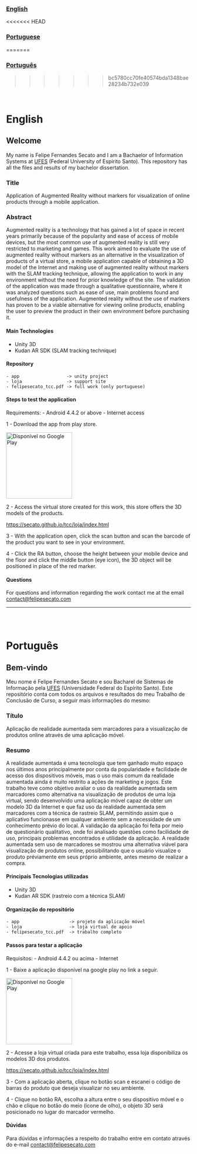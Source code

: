### [English](#english)
<<<<<<< HEAD
### [Portuguese](#português)
=======
### [Português](#português)
>>>>>>> bc5780cc70fe40574bda1348bae28234b732e039

<br />

# English
## Welcome
My name is Felipe Fernandes Secato and I am a Bachaelor of Information Systems at [UFES](http://www.ufes.br/) (Federal University of Espírito Santo).
This repository has all the files and results of my bachelor dissertation.

### Title
Application of Augmented Reality without markers for visualization of online products through a mobile application.

### Abstract
Augmented reality is a technology that has gained a lot of space in recent years primarily because of the popularity and ease of access of mobile devices, but the most common use of augmented reality is still very restricted to marketing and games. This work aimed to evaluate the use of augmented reality without markers as an alternative in the visualization of products of a virtual store, a mobile application capable of obtaining a 3D model of the Internet and making use of augmented reality without markers with the SLAM tracking technique, allowing the application to work in any environment without the need for prior knowledge of the site. The validation of the application was made through a qualitative questionnaire, where it was analyzed questions such as ease of use, main problems found and usefulness of the application. Augmented reality without the use of markers has proven to be a viable alternative for viewing online products, enabling the user to preview the product in their own environment before purchasing it.

#### Main Technologies
 - Unity 3D
 - Kudan AR SDK (SLAM tracking technique)

#### Repository
    - app                  -> unity project
    - loja                 -> support site
    - felipesecato_tcc.pdf -> full work (only portuguese)

#### Steps to test the application
Requirements:
    -   Android 4.4.2 or above
    -   Internet access

1 - Download the app from play store.

<a href='https://play.google.com/store/apps/details?id=com.Secato.ArView&pcampaignid=MKT-Other-global-all-co-prtnr-py-PartBadge-Mar2515-1'><img width=180px alt='Disponível no Google Play' src='https://play.google.com/intl/en_us/badges/images/generic/pt-br_badge_web_generic.png'/></a>

2 - Access the virtual store created for this work, this store offers the 3D models of the products.

https://secato.github.io/tcc/loja/index.html

3 - With the application open, click the scan button and scan the barcode of the product you want to see in your environment.

4 - Click the RA button, choose the height between your mobile device and the floor and click the middle button (eye icon), the 3D object will be positioned in place of the red marker.  

#### Questions
For questions and information regarding the work contact me at the email contact@felipesecato.com
___

<br />
<br />


# Português
## Bem-vindo
Meu nome é Felipe Fernandes Secato e sou Bacharel de Sistemas de Informação pela [UFES](http://www.ufes.br) (Universidade Federal do Espírito Santo).
Este repositório conta com todos os arquivos e resultados do meu Trabalho de Conclusão de Curso, a seguir mais informações do mesmo:

### Título
Aplicação de realidade aumentada sem marcadores para a visualização de produtos online através de uma aplicação móvel.

### Resumo
A realidade aumentada é uma tecnologia que tem ganhado muito espaço nos últimos anos principalmente por conta da popularidade e facilidade de acesso dos dispositivos móveis, mas o uso mais comum da realidade aumentada ainda é muito restrito a ações de marketing e jogos. Este trabalho teve como objetivo avaliar o uso da realidade aumentada sem marcadores como alternativa na visualização de produtos de uma loja virtual, sendo desenvolvido uma aplicação móvel capaz de obter um modelo 3D da Internet e que faz uso da realidade aumentada sem marcadores com a técnica de rastreio SLAM, permitindo assim que o aplicativo funcionasse em qualquer ambiente sem a necessidade de um conhecimento prévio do local. A validação da aplicação foi feita por meio de questionário qualitativo, onde foi analisado questões como facilidade de uso, principais problemas encontrados e utilidade da aplicação. A realidade aumentada sem uso de marcadores se mostrou uma alternativa viável para visualização de produtos online, possibilitando que o usuário visualize o produto préviamente em seus próprio ambiente, antes mesmo de realizar a compra.

#### Principais Tecnologias utilizadas
 - Unity 3D 
 - Kudan AR SDK (rastreio com a técnica SLAM)

#### Organização do repositório
    - app                   -> projeto da aplicação móvel
    - loja                  -> loja virtual de apoio
    - felipesecato_tcc.pdf  -> trabalho completo


#### Passos para testar a aplicação
Requisitos:
    -   Android 4.4.2 ou acima
    -   Internet

1 - Baixe a aplicação disponível na google play no link a seguir.

<a href='https://play.google.com/store/apps/details?id=com.Secato.ArView&pcampaignid=MKT-Other-global-all-co-prtnr-py-PartBadge-Mar2515-1'><img width=180px alt='Disponível no Google Play' src='https://play.google.com/intl/en_us/badges/images/generic/pt-br_badge_web_generic.png'/></a>

2 - Acesse a loja virtual criada para este trabalho, essa loja disponibiliza os modelos 3D dos produtos.

https://secato.github.io/tcc/loja/index.html

3 - Com a aplicação aberta, clique no botão scan e escanei o código de barras do produto que deseja visualizar no seu ambiente.

4 - Clique no botão RA, escolha a altura entre o seu dispositivo móvel e o chão e clique no botão do meio (ícone de olho), o objeto 3D será posicionado no lugar do marcador vermelho.


#### Dúvidas
Para dúvidas e informações a respeito do trabalho entre em contato através do e-mail contact@felipesecato.com

